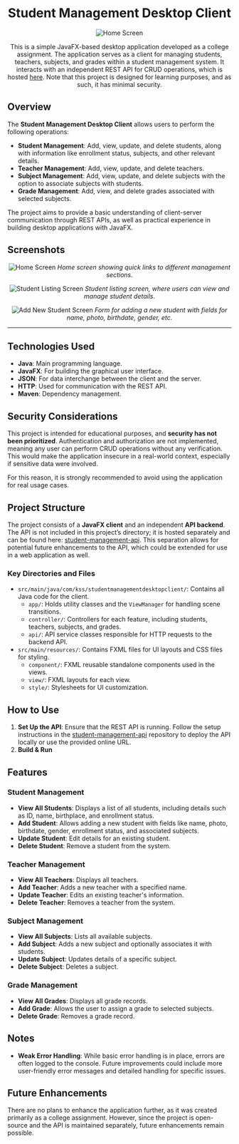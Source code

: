 <div style="text-align: center;">

# Student Management Desktop Client

![Home Screen](screenshots/home.png)

This is a simple JavaFX-based desktop application developed as a college assignment. The application serves as a client for managing students, teachers, subjects, and grades within a student management system. It interacts with an independent REST API for CRUD operations, which is hosted [here](https://github.com/khaledsAlshibani/student-management-api). Note that this project is designed for learning purposes, and as such, it has minimal security.

</div>

## Overview

The **Student Management Desktop Client** allows users to perform the following operations:

- **Student Management**: Add, view, update, and delete students, along with information like enrollment status, subjects, and other relevant details.
- **Teacher Management**: Add, view, update, and delete teachers.
- **Subject Management**: Add, view, update, and delete subjects with the option to associate subjects with students.
- **Grade Management**: Add, view, and delete grades associated with selected subjects.

The project aims to provide a basic understanding of client-server communication through REST APIs, as well as practical experience in building desktop applications with JavaFX.

## Screenshots

<div style="text-align: center;">

![Home Screen](screenshots/home.png)
*Home screen showing quick links to different management sections.*

![Student Listing Screen](screenshots/students-listing.png)
*Student listing screen, where users can view and manage student details.*

![Add New Student Screen](screenshots/add-student.png)
*Form for adding a new student with fields for name, photo, birthdate, gender, etc.*

</div>

---

## Technologies Used

- **Java**: Main programming language.
- **JavaFX**: For building the graphical user interface.
- **JSON**: For data interchange between the client and the server.
- **HTTP**: Used for communication with the REST API.
- **Maven**: Dependency management.

## Security Considerations

This project is intended for educational purposes, and **security has not been prioritized**. Authentication and authorization are not implemented, meaning any user can perform CRUD operations without any verification. This would make the application insecure in a real-world context, especially if sensitive data were involved.

For this reason, it is strongly recommended to avoid using the application for real usage cases.

## Project Structure

The project consists of a **JavaFX client** and an independent **API backend**. The API is not included in this project’s directory; it is hosted separately and can be found here: [student-management-api](https://github.com/khaledsAlshibani/student-management-api). This separation allows for potential future enhancements to the API, which could be extended for use in a web application as well.

### Key Directories and Files

- `src/main/java/com/kss/studentmanagementdesktopclient/`: Contains all Java code for the client.
    - `app/`: Holds utility classes and the `ViewManager` for handling scene transitions.
    - `controller/`: Controllers for each feature, including students, teachers, subjects, and grades.
    - `api/`: API service classes responsible for HTTP requests to the backend API.
- `src/main/resources/`: Contains FXML files for UI layouts and CSS files for styling.
    - `component/`: FXML reusable standalone components used in the views.
    - `view/`: FXML layouts for each view.
    - `style/`: Stylesheets for UI customization.

## How to Use

1. **Set Up the API**: Ensure that the REST API is running. Follow the setup instructions in the [student-management-api](https://github.com/khaledsAlshibani/student-management-api) repository to deploy the API locally or use the provided online URL.
2. **Build & Run**

## Features

### Student Management

- **View All Students**: Displays a list of all students, including details such as ID, name, birthplace, and enrollment status.
- **Add Student**: Allows adding a new student with fields like name, photo, birthdate, gender, enrollment status, and associated subjects.
- **Update Student**: Edit details for an existing student.
- **Delete Student**: Remove a student from the system.

### Teacher Management

- **View All Teachers**: Displays all teachers.
- **Add Teacher**: Adds a new teacher with a specified name.
- **Update Teacher**: Edits an existing teacher's information.
- **Delete Teacher**: Removes a teacher from the system.

### Subject Management

- **View All Subjects**: Lists all available subjects.
- **Add Subject**: Adds a new subject and optionally associates it with students.
- **Update Subject**: Updates details of a specific subject.
- **Delete Subject**: Deletes a subject.

### Grade Management

- **View All Grades**: Displays all grade records.
- **Add Grade**: Allows the user to assign a grade to selected subjects.
- **Delete Grade**: Removes a grade record.

## Notes

- **Weak Error Handling**: While basic error handling is in place, errors are often logged to the console. Future improvements could include more user-friendly error messages and detailed handling for specific issues.

## Future Enhancements

There are no plans to enhance the application further, as it was created primarily as a college assignment. However, since the project is open-source and the API is maintained separately, future enhancements remain possible.